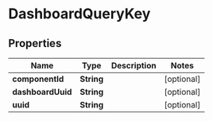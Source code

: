 # DashboardQueryKey

## Properties
Name | Type | Description | Notes
------------ | ------------- | ------------- | -------------
**componentId** | **String** |  |  [optional]
**dashboardUuid** | **String** |  |  [optional]
**uuid** | **String** |  |  [optional]
